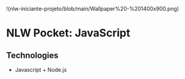 !(nlw-iniciante-projeto/blob/main/Wallpaper%20-%201400x900.png)

# NLW Pocket: JavaScript

## Technologies
- Javascript + Node.js
